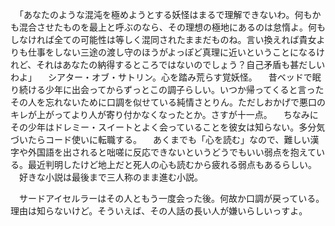 　「あなたのような混沌を極めようとする妖怪はまるで理解できないわ。何もかも混合させたものを最上と呼ぶのなら、その理想の極地にあるのは怠惰よ。何もしなければ全ての可能性は等しく混同されたままだものね。言い換えれば貴女よりも仕事をしない三途の渡し守のほうがよっぽど真理に近いということになるけれど、それはあなたの納得するところではないのでしょう？自己矛盾も甚だしいわよ」
　シアター・オブ・サトリン。心を踏み荒らす覚妖怪。
　昔ベッドで眠り続ける少年に出会ってからずっとこの調子らしい。いつか帰ってくると言ったその人を忘れないために口調を似せている純情さとりん。ただしおかげで悪口のキレが上がってより人が寄り付かなくなったとか。さすが十一点。
　ちなみにその少年はドレミー・スイートとよく会っていることを彼女は知らない。多分気づいたらコード使いに転職する。
　あくまでも「心を読む」なので、難しい漢字や外国語を出されると咄嗟に反応できないというどうでもいい弱点を抱えている。最近判明したけど地上だと死人の心も読むから疲れる弱点もあるらしい。
　好きな小説は最後まで三人称のまま進む小説。

　サードアイセルラーはその人ともう一度会った後。何故か口調が戻っている。理由は知らないけど。そういえば、その人話の長い人が嫌いらしいっすよ。


